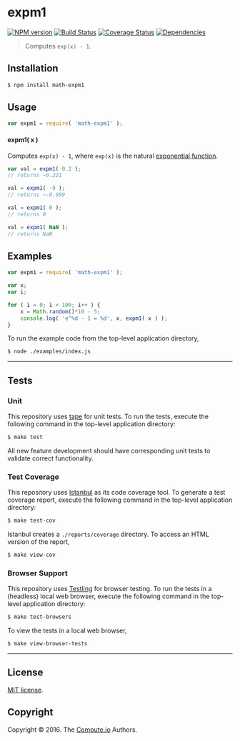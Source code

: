 expm1
===
[![NPM version][npm-image]][npm-url] [![Build Status][build-image]][build-url] [![Coverage Status][coverage-image]][coverage-url] [![Dependencies][dependencies-image]][dependencies-url]

> Computes `exp(x) - 1`.

## Installation

``` bash
$ npm install math-expm1
```


## Usage

``` javascript
var expm1 = require( 'math-expm1' );
```

#### expm1( x )

Computes `exp(x) - 1`, where `exp(x)` is the natural [exponential function][math-exp].

``` javascript
var val = expm1( 0.2 );
// returns ~0.221

val = expm1( -9 );
// returns ~-0.999

val = expm1( 0 );
// returns 0

val = expm1( NaN );
// returns NaN
```


## Examples

``` javascript
var expm1 = require( 'math-expm1' );

var x;
var i;

for ( i = 0; i < 100; i++ ) {
	x = Math.random()*10 - 5;
	console.log( 'e^%d - 1 = %d', x, expm1( x ) );
}
```

To run the example code from the top-level application directory,

``` bash
$ node ./examples/index.js
```


---
## Tests

### Unit

This repository uses [tape][tape] for unit tests. To run the tests, execute the following command in the top-level application directory:

``` bash
$ make test
```

All new feature development should have corresponding unit tests to validate correct functionality.


### Test Coverage

This repository uses [Istanbul][istanbul] as its code coverage tool. To generate a test coverage report, execute the following command in the top-level application directory:

``` bash
$ make test-cov
```

Istanbul creates a `./reports/coverage` directory. To access an HTML version of the report,

``` bash
$ make view-cov
```


### Browser Support

This repository uses [Testling][testling] for browser testing. To run the tests in a (headless) local web browser, execute the following command in the top-level application directory:

``` bash
$ make test-browsers
```

To view the tests in a local web browser,

``` bash
$ make view-browser-tests
```

<!-- [![browser support][browsers-image]][browsers-url] -->


---
## License

[MIT license](http://opensource.org/licenses/MIT).


## Copyright

Copyright &copy; 2016. The [Compute.io][compute-io] Authors.


[npm-image]: http://img.shields.io/npm/v/math-expm1.svg
[npm-url]: https://npmjs.org/package/math-expm1

[build-image]: http://img.shields.io/travis/math-io/expm1/master.svg
[build-url]: https://travis-ci.org/math-io/expm1

[coverage-image]: https://img.shields.io/codecov/c/github/math-io/expm1/master.svg
[coverage-url]: https://codecov.io/github/math-io/expm1?branch=master

[dependencies-image]: http://img.shields.io/david/math-io/expm1.svg
[dependencies-url]: https://david-dm.org/math-io/expm1

[dev-dependencies-image]: http://img.shields.io/david/dev/math-io/expm1.svg
[dev-dependencies-url]: https://david-dm.org/dev/math-io/expm1

[github-issues-image]: http://img.shields.io/github/issues/math-io/expm1.svg
[github-issues-url]: https://github.com/math-io/expm1/issues

[tape]: https://github.com/substack/tape
[istanbul]: https://github.com/gotwarlost/istanbul
[testling]: https://ci.testling.com

[compute-io]: https://github.com/compute-io/
[math-exp]: https://github.com/math-io/exp
